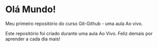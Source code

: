 # Olá Mundo!
 Meu primeiro repositório do curso Git-Github - uma aula Ao vivo.

Este repositório foi criado durante uma aula Ao Vivo.
Feliz demais por aprender a cada dia mais! 
